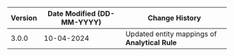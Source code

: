 | **Version** | **Date Modified (DD-MM-YYYY)** | **Change History**                          |
|-------------|--------------------------------|---------------------------------------------|
| 3.0.0       | 10-04-2024                     | Updated entity mappings of **Analytical Rule**   | 
